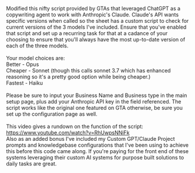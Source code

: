 Modified this nifty script provided by GTAs that leveraged ChatGPT as a copywriting agent to work with Anthropic's Claude. 
Claude's API wants specific versions when called so the sheet has a custom script to check for current versions of the 3 models I've included. Ensure that you've enabled that script and set up a recurring task for that at a cadance of your choosing to ensure that you'll always have the most up-to-date version of each of the three models.
</br>
</br>
Your model choices are:</br>
Better - Opus</br>
Cheaper - Sonnet (though this calls sonnet 3.7 which has enhanced reasoning so it's a pretty good option while being cheaper.)</br>
Fastest - Haiku</br>
</br>
Please be sure to input your Business Name and Business type in the main setup page, plus add your Anthropic API key in the field referenced. 
The script works like the original one featured on GTA otherwise, be sure you set up the configuration page as well.</br>
</br>
This video gives a rundown on the function of the script: https://www.youtube.com/watch?v=RhUwpsNNiFk
</br>
Also as an added bonus I've included my Custom GPT/Claude Project prompts and knowledgebase configurations that I've been using to achieve this before this code came along. If you're paying for the front end of these systems leveraging their custom 
AI systems for purpose built solutions to daily tasks are great.

